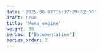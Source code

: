```yaml
---
date: '2025-06-07T16:37:29+02:00'
draft: true
title: 'Menu_engine'
weight: 30
series: ["Documentation"]
series_order: 3
---
```

